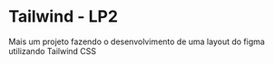 # Tailwind - LP2

Mais um projeto fazendo o desenvolvimento de uma layout do figma utilizando Tailwind CSS 
